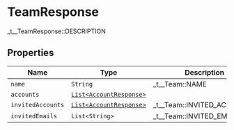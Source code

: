 

# TeamResponse

_t__TeamResponse::DESCRIPTION

## Properties

| Name | Type | Description | Notes |
|------------ | ------------- | ------------- | -------------|
| `name` | ```String``` |  _t__Team::NAME  |  |
| `accounts` | [```List<AccountResponse>```](AccountResponse.md) |    |  |
| `invitedAccounts` | [```List<AccountResponse>```](AccountResponse.md) |  _t__Team::INVITED_ACCOUNTS  |  |
| `invitedEmails` | ```List<String>``` |  _t__Team::INVITED_EMAILS  |  |



